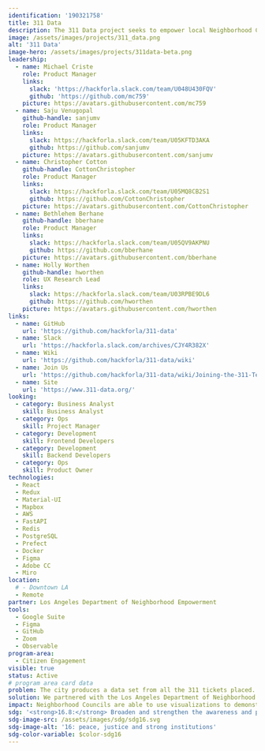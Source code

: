 ```yaml
---
identification: '190321758'
title: 311 Data
description: The 311 Data project seeks to empower local Neighborhood Councils to improve the ideation and analysis of their initiatives using the wealth of publicly available 311 data.
image: /assets/images/projects/311_data.png
alt: '311 Data'
image-hero: /assets/images/projects/311data-beta.png
leadership:
  - name: Michael Criste
    role: Product Manager
    links:
      slack: 'https://hackforla.slack.com/team/U048U430FQV'
      github: 'https://github.com/mc759'
    picture: https://avatars.githubusercontent.com/mc759
  - name: Saju Venugopal
    github-handle: sanjumv
    role: Product Manager
    links:
      slack: https://hackforla.slack.com/team/U05KFTD3AKA
      github: https://github.com/sanjumv
    picture: https://avatars.githubusercontent.com/sanjumv
  - name: Christopher Cotton
    github-handle: CottonChristopher
    role: Product Manager
    links:
      slack: https://hackforla.slack.com/team/U05MQ8CB2S1
      github: https://github.com/CottonChristopher
    picture: https://avatars.githubusercontent.com/CottonChristopher
  - name: Bethlehem Berhane
    github-handle: bberhane
    role: Product Manager
    links:
      slack: https://hackforla.slack.com/team/U05QV9AKPNU
      github: https://github.com/bberhane
    picture: https://avatars.githubusercontent.com/bberhane
  - name: Holly Worthen
    github-handle: hworthen
    role: UX Research Lead
    links:
      slack: https://hackforla.slack.com/team/U03RPBE9DL6
      github: https://github.com/hworthen
    picture: https://avatars.githubusercontent.com/hworthen
links:
  - name: GitHub
    url: 'https://github.com/hackforla/311-data'
  - name: Slack
    url: 'https://hackforla.slack.com/archives/CJY4R382X'
  - name: Wiki
    url: 'https://github.com/hackforla/311-data/wiki'
  - name: Join Us
    url: 'https://github.com/hackforla/311-data/wiki/Joining-the-311-Team'
  - name: Site
    url: 'https://www.311-data.org/'
looking:
  - category: Business Analyst
    skill: Business Analyst
  - category: Ops
    skill: Project Manager
  - category: Development
    skill: Frontend Developers
  - category: Development
    skill: Backend Developers
  - category: Ops
    skill: Product Owner
technologies:
  - React
  - Redux
  - Material-UI
  - Mapbox
  - AWS
  - FastAPI
  - Redis
  - PostgreSQL
  - Prefect
  - Docker
  - Figma
  - Adobe CC
  - Miro
location:
  # - Downtown LA
  - Remote
partner: Los Angeles Department of Neighborhood Empowerment
tools:
  - Google Suite
  - Figma
  - GitHub
  - Zoom
  - Observable
program-area:
  - Citizen Engagement
visible: true
status: Active
# program area card data
problem: The city produces a data set from all the 311 tickets placed. This data is useful if you are a data scientist, but for citizens without this training it has little value.
solution: We partnered with the Los Angeles Department of Neighborhood Empowerment and LA Neighborhood Councils to co-create and iterate analysis and tools (see 311-Data.org) to provide neighborhoods with actionable information at the local level through real time visualizations and comparison tools.
impact: Neighborhood Councils are able to use visualizations to demonstrate and discuss the city service levels with constituents and determine where to send mailings to target information to those parts of their community not availing themselves of specific city services.
sdg: '<strong>16.8:</strong> Broaden and strengthen the awareness and participation of City and local communities, especially those traditionally underserved and marginalized, in the institutions of local and global governance.'
sdg-image-src: /assets/images/sdg/sdg16.svg
sdg-image-alt: '16: peace, justice and strong institutions'
sdg-color-variable: $color-sdg16
---
```

